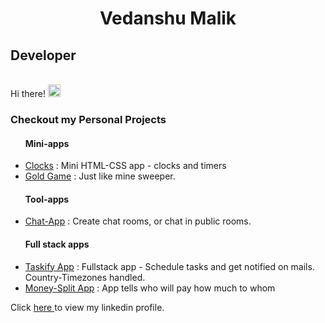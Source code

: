 
<h1 align="center">Vedanshu Malik</h1>
<h2>Developer</h2>
<br>Hi there! <img src="https://user-images.githubusercontent.com/42378118/110234147-e3259600-7f4e-11eb-95be-0c4047144dea.gif" width="20"><br>

<h3>Checkout my Personal Projects</h3>

<ul>
  <h4>Mini-apps</h4>
  <li><a href="https://github.com/MalikVedanshu/clocks">Clocks</a> : Mini HTML-CSS app - clocks and timers </li>
  <li><a href="https://github.com/MalikVedanshu/goldGame">Gold Game</a> : Just like mine sweeper.</li>
</ul>

<ul>
  <h4>Tool-apps</h4>
  <li><a href="https://github.com/MalikVedanshu/chat-app">Chat-App</a> : Create chat rooms, or chat in public rooms.</li>
</ul>

<ul>
  <h4>Full stack apps</h4>
  <li><a href="https://github.com/MalikVedanshu/mytaskyapp">Taskify App</a> : Fullstack app - Schedule tasks and get notified on mails. Country-Timezones handled. </li>
  <li><a href="https://github.com/MalikVedanshu/tripMoneySplitNotepad">Money-Split App</a> : App tells who will pay how much to whom </li>
</ul>

<span>Click <a href="https://www.linkedin.com/in/vedanshu-malik/"> here </a> to view my linkedin profile.</span>
